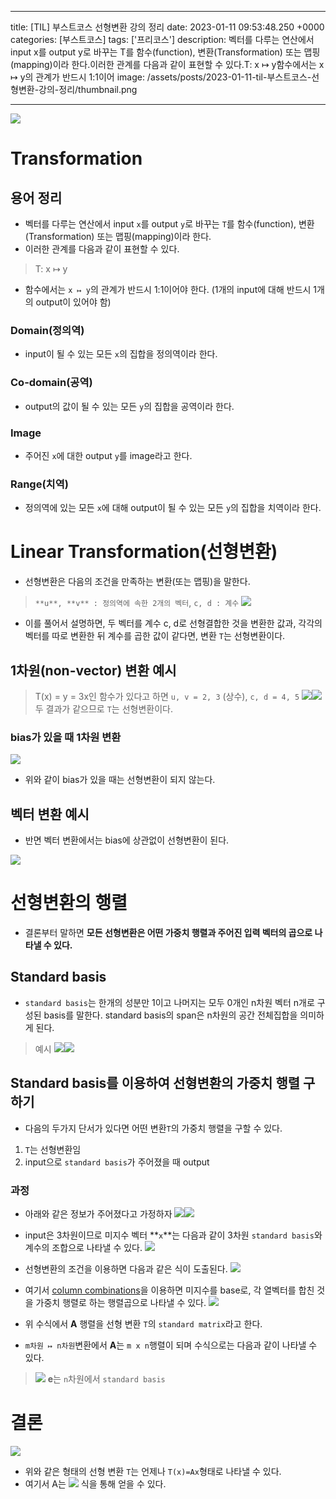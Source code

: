 

---
title: [TIL] 부스트코스 선형변환 강의 정리
date: 2023-01-11 09:53:48.250 +0000
categories: [부스트코스]
tags: ['프리코스']
description: 벡터를 다루는 연산에서 input x를 output y로 바꾸는 T를 함수(function), 변환(Transformation) 또는 맵핑(mapping)이라 한다.이러한 관계를 다음과 같이 표현할 수 있다.T: x ↦ y함수에서는 x ↦ y의 관계가 반드시 1:1이어
image: /assets/posts/2023-01-11-til-부스트코스-선형변환-강의-정리/thumbnail.png

---

![](/assets/posts/2023-01-11-til-부스트코스-선형변환-강의-정리/img0.png)

# Transformation

## 용어 정리

- 벡터를 다루는 연산에서 input `x`를 output `y`로 바꾸는 `T`를 함수(function), 변환(Transformation) 또는 맵핑(mapping)이라 한다.
- 이러한 관계를 다음과 같이 표현할 수 있다.
> T: x ↦ y
- 함수에서는 `x ↦ y`의 관계가 반드시 1:1이어야 한다. (1개의 input에 대해 반드시 1개의 output이 있어야 함)

### Domain(정의역)

- input이 될 수 있는 모든 `x`의 집합을 정의역이라 한다.

### Co-domain(공역)

- output의 값이 될 수 있는 모든 `y`의 집합을 공역이라 한다.

### Image

- 주어진 `x`에 대한 output `y`를 image라고 한다.

### Range(치역)

- 정의역에 있는 모든 `x`에 대해 output이 될 수 있는 모든 `y`의 집합을 치역이라 한다.

# Linear Transformation(선형변환)

- 선형변환은 다음의 조건을 만족하는 변환(또는 맵핑)을 말한다.
> `**u**, **v** : 정의역에 속한 2개의 벡터`, `c, d : 계수`
![](/assets/posts/2023-01-11-til-부스트코스-선형변환-강의-정리/img1.png)

- 이를 풀어서 설명하면, 두 벡터를 계수 c, d로 선형결합한 것을 변환한 값과, 각각의 벡터를 따로 변환한 뒤 계수를 곱한 값이 같다면, 변환 `T`는 선형변환이다.

## 1차원(non-vector) 변환 예시

> T(x) = y = 3x인 함수가 있다고 하면
> `u, v = 2, 3` (상수), `c, d = 4, 5`
>![](/assets/posts/2023-01-11-til-부스트코스-선형변환-강의-정리/img2.png)![](/assets/posts/2023-01-11-til-부스트코스-선형변환-강의-정리/img3.png)
> 두 결과가 같으므로 `T`는 선형변환이다.

### bias가 있을 때 1차원 변환

![](/assets/posts/2023-01-11-til-부스트코스-선형변환-강의-정리/img4.png)

- 위와 같이 bias가 있을 때는 선형변환이 되지 않는다.

## 벡터 변환 예시

- 반면 벡터 변환에서는 bias에 상관없이 선형변환이 된다.

![](/assets/posts/2023-01-11-til-부스트코스-선형변환-강의-정리/img5.png)

# 선형변환의 행렬

- 결론부터 말하면 **모든 선형변환은 어떤 가중치 행렬과 주어진 입력 벡터의 곱으로 나타낼 수 있다.**

## Standard basis
- `standard basis`는 한개의 성분만 1이고 나머지는 모두 0개인 n차원 벡터 n개로 구성된 basis를 말한다. standard basis의 span은 n차원의 공간 전체집합을 의미하게 된다.

> 예시
> ![](/assets/posts/2023-01-11-til-부스트코스-선형변환-강의-정리/img6.png)![](/assets/posts/2023-01-11-til-부스트코스-선형변환-강의-정리/img7.png)

## Standard basis를 이용하여 선형변환의 가중치 행렬 구하기

- 다음의 두가지 단서가 있다면 어떤 변환`T`의 가중치 행렬을 구할 수 있다.
1. `T`는 선형변환임
2. input으로 `standard basis`가 주어졌을 때 output

### 과정

- 아래와 같은 정보가 주어졌다고 가정하자
![](/assets/posts/2023-01-11-til-부스트코스-선형변환-강의-정리/img8.png)![](/assets/posts/2023-01-11-til-부스트코스-선형변환-강의-정리/img9.png)

- input은 3차원이므로 미지수 벡터 **`x`**는 다음과 같이 3차원 `standard basis`와 계수의 조합으로 나타낼 수 있다.
![](/assets/posts/2023-01-11-til-부스트코스-선형변환-강의-정리/img10.png)

- 선형변환의 조건을 이용하면 다음과 같은 식이 도출된다.
![](/assets/posts/2023-01-11-til-부스트코스-선형변환-강의-정리/img11.png)

- 여기서 [column combinations](https://velog.io/@cjkangme/TIL-%EB%B6%80%EC%8A%A4%ED%8A%B8%EC%BD%94%EC%8A%A4-%EC%84%A0%ED%98%95%EA%B2%B0%ED%95%A9-%EA%B0%95%EC%9D%98-%EC%A0%95%EB%A6%AC#%ED%96%89%EB%A0%AC%EA%B3%B1%EC%9D%98-%ED%91%9C%ED%98%84)을 이용하면 미지수를 base로, 각 열벡터를 합친 것을 가중치 행렬로 하는 행렬곱으로 나타낼 수 있다.
![](/assets/posts/2023-01-11-til-부스트코스-선형변환-강의-정리/img12.png)


- 위 수식에서 **A** 행렬을 선형 변환 `T`의 `standard matrix`라고 한다.
- `m차원 ↦ n차원`변환에서 **A**는 `m x n`행렬이 되며 수식으로는 다음과 같이 나타낼 수 있다.
> ![](/assets/posts/2023-01-11-til-부스트코스-선형변환-강의-정리/img13.png)
> **e**는 `n`차원에서 `standard basis`

# 결론

![](/assets/posts/2023-01-11-til-부스트코스-선형변환-강의-정리/img14.png)


- 위와 같은 형태의 선형 변환 `T`는 언제나 `T(x)=Ax`형태로 나타낼 수 있다.
- 여기서 A는 ![](/assets/posts/2023-01-11-til-부스트코스-선형변환-강의-정리/img13.png) 식을 통해 얻을 수 있다.




        
